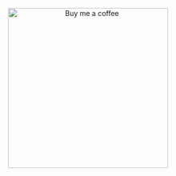 <p align="center">
    <img width="320" alt="Buy me a coffee" src="https://dl.deno.js.cn/buy-me-a-coffee-wechat.png"/>
</p>
